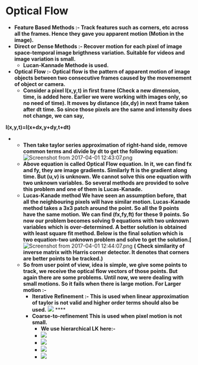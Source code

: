 # Optical Flow



* **Feature Based Methods :- Track features such as corners, etc across all the frames. Hence they gave you apparent motion \(Motion in the image\).**
* **Direct or Dense Methods :- Recover motion for each pixel of image space-temporal image brigthness variation. Suitable for videos and image variation is small.**
  * **Lucan-Kannade Methode is used.** 
* **Optical Flow :- Optical flow is the pattern of apparent motion of image objects between two consecutive frames caused by the movemement of object or camera.**
  * **Consider a pixel I\(x,y,t\) in first frame \(Check a new dimension, time, is added here. Earlier we were working with images only, so no need of time\). It moves by distance \(dx,dy\) in next frame taken after dt time. So since those pixels are the same and intensity does not change, we can say,**

**I\(x,y,t\)=I\(x+dx,y+dy,t+dt\)**

* * **Then take taylor series approximation of right-hand side, remove common terms and divide by dt to get the following equation:**  ![Screenshot from 2017-04-01 12:43:07.png](https://lh6.googleusercontent.com/ti6YyihXetknknZvO828Z6B20jjPMKoLzy9BSC01E6Yi3mQ5Xg1NLjQ4KnCG0o2FuySUKrCzNPlUpiNdYU5D6daIrouAl_qKAUwgmsUANc19w-GxHXLq9Rhk4gS1T_q9Zw4rlUN-)
  * **Above equation is called Optical Flow equation. In it, we can find fx and fy, they are image gradients. Similarly ft is the gradient along time. But \(u,v\) is unknown. We cannot solve this one equation with two unknown variables. So several methods are provided to solve this problem and one of them is Lucas-Kanade.**  
  * **Lucas-Kanade method We have seen an assumption before, that all the neighbouring pixels will have similar motion. Lucas-Kanade method takes a 3x3 patch around the point. So all the 9 points have the same motion. We can find \(fx,fy,ft\) for these 9 points. So now our problem becomes solving 9 equations with two unknown variables which is over-determined. A better solution is obtained with least square fit method. Below is the final solution which is two equation-two unknown problem and solve to get the solution.\[** ![Screenshot from 2017-04-01 12:44:07.png](https://lh6.googleusercontent.com/Dqj1HY2TvRKttpL1VowYW8trao6R1mMy1AJlSfjq5zDFLTmUjgOxe_qvncaRf3bBMFVmWeus43xaJWefnh16FWgS9xuWpnflt97ECXJoMsnw6G9gwM7xSiidet0w1-qXfB7uCRtC) **\( Check similarity of inverse matrix with Harris corner detector. It denotes that corners are better points to be tracked.\)**  
  * **So from user point of view, idea is simple, we give some points to track, we receive the optical flow vectors of those points. But again there are some problems. Until now, we were dealing with small motions. So it fails when there is large motion. For Larger motion :-** 
    * **Iterative Refinement :- This is used when linear approximation of taylor is not valid and higher order terms should also be used.** ![](https://lh5.googleusercontent.com/6glEGrbSyYO7VNqYtreKliZKtHYvUWNWw9NNeuhL4NjPcnn6DqOgQNwO-4zBFFy4AzHiqe0Ds9q3qPeaRmV8iB1dV3nYpsOatNlSCqx0tRYXm0aT45wg0cwnwP9bli8jgXm8oDF4)  ****
    * **Coarse-to-refinement This is used when pixel motion is not small.**
      * **We use hierarchical LK here:-**
      * ![](https://lh3.googleusercontent.com/JMKLgaVkQpUtL61Xe0wWllSbEn5wbBfdcgoo3jrjyTHwOy_86VaFhM_mWZyNj53Zs0hge7uH8Zl7bIESCME8Msrb0dSCYs4iwkF7NkFN-c8LfjS2_dGc9BYWNzNI40YVAMV6Ch3G)
      * ![](https://lh4.googleusercontent.com/c7tBfCj6p82GxaAxIDQDsQWOqC6rz1hBrr-kRm4Jb0V090-mvNK2ygfY5cqSNJ2RZfp9WwNyLnghuZ1Y2eBKOyHtxWwt4HeUyrUBSmh6d_Hu3L2qKONA4CYAzF5SWdAOYbbFFgIr)
      * ![](https://lh4.googleusercontent.com/XFoBGG-RrkoNQ_6pHbFkvrWME0gqxitBP0odh4fYNN0ySZHBjpyF5xygv9T8zO6qMFiQXj7UHP5YHxQItpOu3aiUTpZEJyknLhvsRVAn5LooztDmWxxqtfuzeQ4YES5pD-uCLr8e)
      * ![](https://lh6.googleusercontent.com/e1BUJWSjfj8fcqMLXDWHHcrFn4yRuXJTN6AXWbz0BuxFdf2Vw91hIoEX3tvLeaVBqiQ0bbuxKxS06hW4dsB6LwC9g7gVsNglABN0ReyB2MgNGo4__rY2lR4o3v-rJUCgWOHpAUKb)

